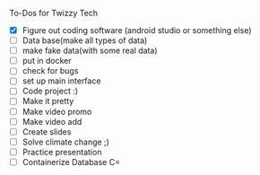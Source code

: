 To-Dos for Twizzy Tech

- [x] Figure out coding software (android studio or something else)
- [ ] Data base(make all types of data)
- [ ] make fake data(with some real data)
- [ ] put in docker
- [ ] check for bugs
- [ ] set up main interface
- [ ] Code project :)
- [ ] Make it pretty
- [ ] Make video promo
- [ ] Make video add
- [ ] Create slides
- [ ] Solve climate change ;)
- [ ] Practice presentation
- [ ] Containerize Database C=
